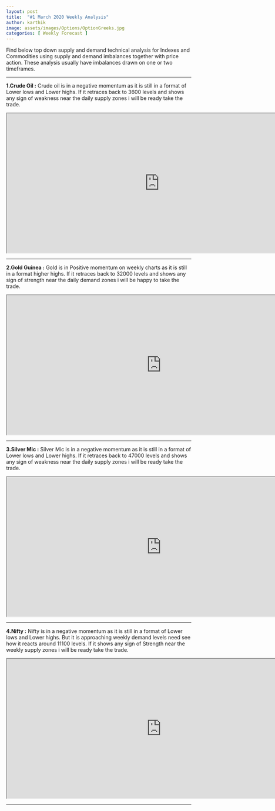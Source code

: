 ```yaml
---
layout: post
title:  "#1 March 2020 Weekly Analysis"
author: karthik
image: assets/images/Options/OptionGreeks.jpg
categories: [ Weekly Forecast ]
---
```


Find below top down supply and demand technical analysis for Indexes and Commodities using supply and demand imbalances together with price action. These analysis usually have imbalances drawn on one or two timeframes.

------------


**1.Crude Oil :** 
 Crude oil  is in a negative momentum as it is still in a format of Lower lows and Lower highs.  If it retraces back to 3600 levels and shows any sign of weakness near the daily supply zones i will be ready take the trade. 
<iframe src="https://drive.google.com/file/d/1KvJ4T-9t7age2i11V0TqsYtirBg7GgtT/preview" width="830" height="380"></iframe>

------------


**2.Gold Guinea :**
 Gold is in Positive momentum on weekly charts as it is still in a format higher highs.  If it retraces back to 32000 levels and shows any sign of strength near the daily demand zones i will be happy to take the trade. 
<iframe src="https://drive.google.com/file/d/1m_9Zv9O0WjFVXF56uV2LwFvHW3vTctgG/preview" width="840" height="380"></iframe>

------------


**3.Silver Mic :**
 Silver Mic  is in a negative momentum as it is still in a format of Lower lows and Lower highs.  If it retraces back to 47000 levels and shows any sign of weakness near the daily supply zones i will be ready take the trade.
<iframe src="https://drive.google.com/file/d/16LwJCCgn0zp095ZsutlOPOS2yL3ecUiD/preview" width="840" height="380"></iframe>

------------


**4.Nifty :**
 Nifty  is in a negative momentum as it is still in a format of Lower lows and Lower highs. But it is approaching weekly demand levels need see how
it reacts around 11100 levels. If it shows any sign of Strength near the weekly supply zones i will be ready take the trade.
<iframe src="https://drive.google.com/file/d/1A8htaW0UUMlPqZXtfcmsdd2A0DSXD9S-/preview" width="840" height="380"></iframe>

------------

